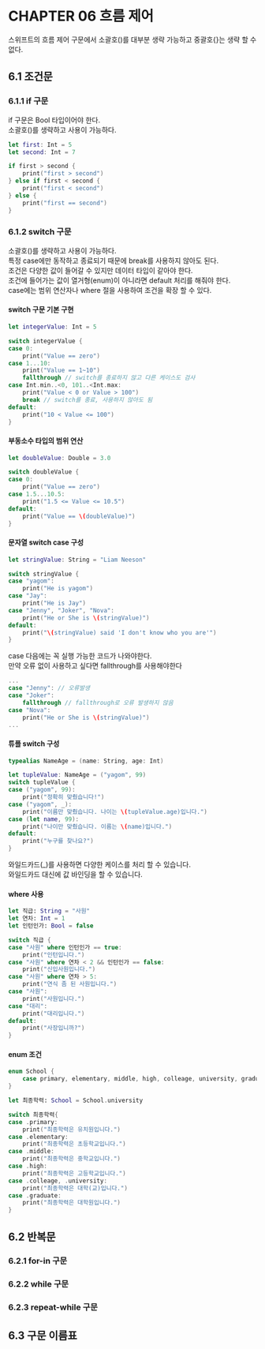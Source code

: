 # CHAPTER 06 흐름 제어 
스위프트의 흐름 제어 구문에서 소괄호()를 대부분 생략 가능하고 중괄호{}는 생략 할 수 없다.
## 6.1 조건문

### 6.1.1 if 구문
if 구문은 Bool 타입이어야 한다.  
소괄호()를 생략하고 사용이 가능하다.
```swift
let first: Int = 5
let second: Int = 7

if first > second {
    print("first > second")
} else if first < second {
    print("first < second")
} else {
    print("first == second")
}
```
### 6.1.2 switch 구문
소괄호()를 생략하고 사용이 가능하다.  
특정 case에만 동작하고 종료되기 때문에 break를 사용하지 않아도 된다.  
조건은 다양한 값이 들어갈 수 있지만 데이터 타입이 같아야 한다.  
조건에 들어가는 값이 열거형(enum)이 아니라면 default 처리를 해줘야 한다.  
case에는 범위 연산자나 where 절을 사용하여 조건을 확장 할 수 있다.  

#### switch 구문 기본 구현
```swift
let integerValue: Int = 5

switch integerValue {
case 0:
    print("Value == zero")
case 1...10:
    print("Value == 1~10")
    fallthrough // switch를 종료하지 않고 다른 케이스도 검사
case Int.min..<0, 101..<Int.max:
    print("Value < 0 or Value > 100")
    break // switch를 종료, 사용하지 않아도 됨
default:
    print("10 < Value <= 100")
}
```
#### 부동소수 타입의 범위 연산
```swift
let doubleValue: Double = 3.0

switch doubleValue {
case 0:
    print("Value == zero")
case 1.5...10.5:
    print("1.5 <= Value <= 10.5")
default:
    print("Value == \(doubleValue)")
}
```
#### 문자열 switch case 구성
```swift
let stringValue: String = "Liam Neeson"

switch stringValue {
case "yagom":
    print("He is yagom")
case "Jay":
    print("He is Jay")
case "Jenny", "Joker", "Nova":
    print("He or She is \(stringValue)")
default:
    print("\(stringValue) said 'I don't know who you are'")
}
```
case 다음에는 꼭 실행 가능한 코드가 나와야한다.  
만약 오류 없이 사용하고 싶다면 fallthrough를 사용해야한다
```swift
...
case "Jenny": // 오류발생
case "Joker":
    fallthrough // fallthrough로 오류 발생하지 않음
case "Nova":
    print("He or She is \(stringValue)")
...
```
#### 튜플 switch 구성
```swift
typealias NameAge = (name: String, age: Int)

let tupleValue: NameAge = ("yagom", 99)
switch tupleValue {
case ("yagom", 99):
    print("정확히 맞췄습니다!")
case ("yagom", _):
    print("이름만 맞췄습니다. 나이는 \(tupleValue.age)입니다.")
case (let name, 99):
    print("나이만 맞췄습니다. 이름는 \(name)입니다.")
default:
    print("누구를 찾나요?")
}
```
와일드카드(_)를 사용하면 다양한 케이스를 처리 할 수 있습니다.  
와일드카드 대신에 값 바인딩을 할 수 있습니다.
#### where 사용
```swift
let 직급: String = "사원"
let 연차: Int = 1
let 인턴인가: Bool = false

switch 직급 {
case "사원" where 인턴인가 == true:
    print("인턴입니다.")
case "사원" where 연차 < 2 && 인턴인가 == false:
    print("신입사원입니다.")
case "사원" where 연차 > 5:
    print("연식 좀 된 사원입니다.")
case "사원":
    print("사원입니다.")
case "대리":
    print("대리입니다.")
default:
    print("사장입니까?")
}
```
#### enum 조건
```swift
enum School {
    case primary, elementary, middle, high, colleage, university, graduate
}

let 최종학력: School = School.university

switch 최종학력{
case .primary:
    print("최종학력은 유치원입니다.")
case .elementary:
    print("최종학력은 초등학교입니다.")
case .middle:
    print("최종학력은 중학교입니다.")
case .high:
    print("최종학력은 고등학교입니다.")
case .colleage, .university:
    print("최종학력은 대학(교)입니다.")
case .graduate:
    print("최종학력은 대학원입니다.")
}
```
## 6.2 반복문

### 6.2.1 for-in 구문

### 6.2.2 while 구문

### 6.2.3 repeat-while 구문

## 6.3 구문 이름표